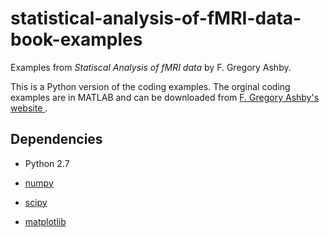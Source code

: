 statistical-analysis-of-fMRI-data-book-examples
===============================================

Examples from *Statiscal Analysis of fMRI data* by F. Gregory Ashby.

This is a Python version of the coding examples. The orginal coding examples are in MATLAB and can be downloaded from [F. Gregory Ashby's website ](https://labs.psych.ucsb.edu/ashby/gregory/Matlab.html). 

## Dependencies

- Python 2.7

- [numpy](http://www.numpy.org/)

- [scipy](http://www.scipy.org/)

- [matplotlib](matplotlib.sourceforge.net)
